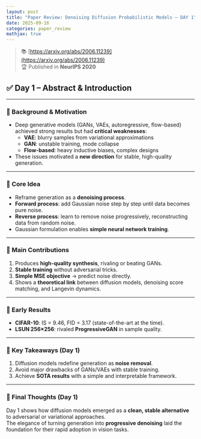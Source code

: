 ```yaml
---
layout: post  
title: "Paper Review: Denoising Diffusion Probabilistic Models – DAY 1"  
date: 2025-09-16
categories: paper_review  
mathjax: true  
---
```


> 📚 [https://arxiv.org/abs/2006.11239](https://arxiv.org/abs/2006.11239)  
> 🏆 Published in **NeurIPS 2020**

## ✅ Day 1 – Abstract & Introduction  

---

### 📌 Background & Motivation  
- Deep generative models (GANs, VAEs, autoregressive, flow-based) achieved strong results but had **critical weaknesses**:  
  - **VAE**: blurry samples from variational approximations  
  - **GAN**: unstable training, mode collapse  
  - **Flow-based**: heavy inductive biases, complex designs  
- These issues motivated a **new direction** for stable, high-quality generation.  

---

### 📌 Core Idea  
- Reframe generation as a **denoising process**.  
- **Forward process**: add Gaussian noise step by step until data becomes pure noise.  
- **Reverse process**: learn to remove noise progressively, reconstructing data from random noise.  
- Gaussian formulation enables **simple neural network training**.  

---

### 📌 Main Contributions  
1. Produces **high-quality synthesis**, rivaling or beating GANs.  
2. **Stable training** without adversarial tricks.  
3. **Simple MSE objective** → predict noise directly.  
4. Shows a **theoretical link** between diffusion models, denoising score matching, and Langevin dynamics.  

---

### 📌 Early Results  
- **CIFAR-10**: IS = 9.46, FID = 3.17 (state-of-the-art at the time).  
- **LSUN 256×256**: rivaled **ProgressiveGAN** in sample quality.  

---

### 📌 Key Takeaways (Day 1)  
1. Diffusion models redefine generation as **noise removal**.  
2. Avoid major drawbacks of GANs/VAEs with stable training.  
3. Achieve **SOTA results** with a simple and interpretable framework.  

---

### 🧠 Final Thoughts (Day 1)  
Day 1 shows how diffusion models emerged as a **clean, stable alternative** to adversarial or variational approaches.  
The elegance of turning generation into **progressive denoising** laid the foundation for their rapid adoption in vision tasks.  
